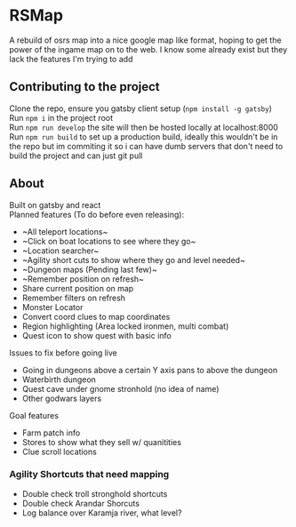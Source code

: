 # RSMap
A rebuild of osrs map into a nice google map like format, hoping to get the power of the ingame map on to the web. I know some already exist but they lack the features I'm trying to add
## Contributing to the project
Clone the repo, ensure you gatsby client setup (`npm install -g gatsby`)  
Run `npm i` in the project root  
Run `npm run develop` the site will then be hosted locally at localhost:8000
Run `npm run build` to set up a production build, ideally this wouldn't be in the repo but im commiting it so i can have dumb servers that don't need to build the project and can just git pull

## About
Built on gatsby and react  
Planned features (To do before even releasing):
- ~All teleport locations~
- ~Click on boat locations to see where they go~
- ~Location searcher~
- ~Agility short cuts to show where they go and level needed~
- ~Dungeon maps (Pending last few)~
- ~Remember position on refresh~
- Share current position on map
- Remember filters on refresh
- Monster Locator
- Convert coord clues to map coordinates
- Region highlighting (Area locked ironmen, multi combat)
- Quest icon to show quest with basic info

Issues to fix before going live
- Going in dungeons above a certain Y axis pans to above the dungeon
- Waterbirth dungeon
- Quest cave under gnome stronhold (no idea of name)
- Other godwars layers

Goal features
- Farm patch info
- Stores to show what they sell w/ quanitities 
- Clue scroll locations

### Agility Shortcuts that need mapping
- Double check troll stronghold shortcuts
- Double check Arandar Shorcuts
- Log balance over Karamja river, what level?

